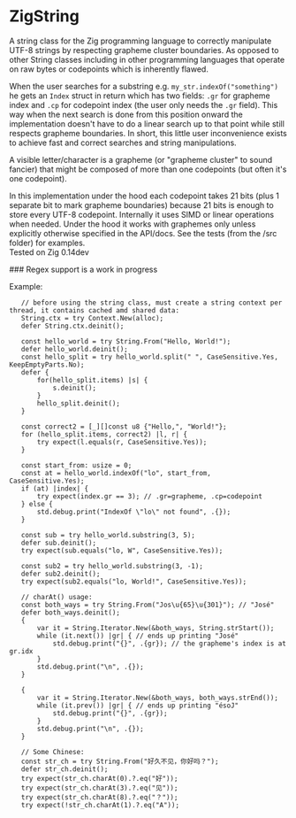 # ZigString
A string class for the Zig programming language to correctly manipulate UTF-8 strings
by respecting grapheme cluster boundaries. As opposed to other String classes including
in other programming languages that operate on raw bytes or codepoints which is inherently flawed.
<p/>
When the user searches for a substring e.g. <code>my_str.indexOf("something")</code> he gets an <code>Index</code> struct in
 return which has two fields: <code>.gr</code> for grapheme index and
<code>.cp</code> for codepoint index (the user only needs the <code>.gr</code> field). This way when the next search
 is done from this position onward the implementation doesn't have to do a linear search up to
  that point while still respects grapheme boundaries. In short, this little user inconvenience 
  exists to achieve fast and correct searches and string manipulations.
<p/>
A visible letter/character is a grapheme (or "grapheme cluster" to sound fancier) that might
 be composed of more than one codepoints (but often it's one codepoint).
 <p/>
In this implementation under the hood each codepoint takes 21 bits (plus 1 separate bit to
 mark grapheme boundaries) because 21 bits is enough to store every UTF-8 codepoint.
Internally it uses SIMD or linear operations when needed. Under the hood it works with
 graphemes only unless explicitly otherwise specified in the API/docs. See the tests
 (from the /src folder) for examples.<br/>
Tested on Zig 0.14dev
<p/>
### Regex support is a work in progress
<p/>
Example:<br/>
 
 ```zig
    // before using the string class, must create a string context per thread, it contains cached amd shared data:
    String.ctx = try Context.New(alloc);
    defer String.ctx.deinit();

    const hello_world = try String.From("Hello, World!");
    defer hello_world.deinit();
    const hello_split = try hello_world.split(" ", CaseSensitive.Yes, KeepEmptyParts.No);
    defer {
        for(hello_split.items) |s| {
            s.deinit();
        }
        hello_split.deinit();
    }

    const correct2 = [_][]const u8 {"Hello,", "World!"};
    for (hello_split.items, correct2) |l, r| {
        try expect(l.equals(r, CaseSensitive.Yes));
    }

    const start_from: usize = 0;
    const at = hello_world.indexOf("lo", start_from, CaseSensitive.Yes);
    if (at) |index| {
        try expect(index.gr == 3); // .gr=grapheme, .cp=codepoint
    } else {
        std.debug.print("IndexOf \"lo\" not found", .{});
    }

    const sub = try hello_world.substring(3, 5);
    defer sub.deinit();
    try expect(sub.equals("lo, W", CaseSensitive.Yes));

    const sub2 = try hello_world.substring(3, -1);
    defer sub2.deinit();
    try expect(sub2.equals("lo, World!", CaseSensitive.Yes));
    
    // charAt() usage:
    const both_ways = try String.From("Jos\u{65}\u{301}"); // "José"
    defer both_ways.deinit();
    {
        var it = String.Iterator.New(&both_ways, String.strStart());
        while (it.next()) |gr| { // ends up printing "José"
            std.debug.print("{}", .{gr}); // the grapheme's index is at gr.idx
        }
        std.debug.print("\n", .{});
    }
    
    {
        var it = String.Iterator.New(&both_ways, both_ways.strEnd());
        while (it.prev()) |gr| { // ends up printing "ésoJ"
            std.debug.print("{}", .{gr});
        }
        std.debug.print("\n", .{});
    }

    // Some Chinese:
    const str_ch = try String.From("好久不见，你好吗？");
    defer str_ch.deinit();
    try expect(str_ch.charAt(0).?.eq("好"));
    try expect(str_ch.charAt(3).?.eq("见"));
    try expect(str_ch.charAt(8).?.eq("？"));
    try expect(!str_ch.charAt(1).?.eq("A"));

```
